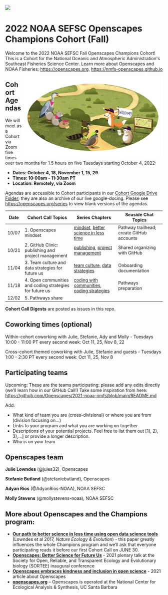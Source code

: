 <a align="left" href="https://github.com/nmfs-openscapes/2022-noaa-sefsc-fall/"><img src="https://github.githubassets.com/images/modules/logos_page/GitHub-Mark.png" width="35px"></a>

# 2022 NOAA SEFSC Openscapes Champions Cohort (Fall)

Welcome to the 2022 NOAA SEFSC Fall Openscapes Champions Cohort! This is a Cohort for the National Oceanic and Atmospheric Administration's Southeast Fisheries Science Center. Learn more about Openscapes and NOAA Fisheries: <https://openscapes.org>, <https://nmfs-openscapes.github.io>

<img align="right" src="horst-champions-trailhead.png" width="450">  

## Cohort Agendas

We will meet as a Cohort via Zoom five times over two months for 1.5 hours on five Tuesdays starting October 4, 2022:

- **Dates: October 4, 18, November 1, 15, 29** 
- **Times: 10:00am - 11:30am PT**
- **Location: Remotely, via Zoom**

Agendas are accessible to Cohort participants in our [Cohort Google Drive Folder](https://drive.google.com/drive/folders/1mmkaqCNVmA21Pw6IP4PtN5kLFGAuAyjP); they are also an archive of our live google-docing. Please see <https://openscapes.org/series> to view blank versions of the agendas. 

Date | Cohort Call Topics          | Series Chapters |      Seaside Chat Topics
----| ------------------|----------------------|--------------------------------
10/07 | 1. Openscapes mindset | [mindset](https://openscapes.github.io/series/mindset), [better science in less time](https://openscapes.github.io/series/better-science.html) | Pathway trailhead; create GitHub accounts 
10/21 | 2. GitHub Clinic: publishing and project management <br> | [publishing](https://openscapes.github.io/series/github-pub), [project management](https://openscapes.github.io/series/github-issues) | Shared organizing with GitHub
11/04 | 3. Team culture and data strategies for future us | [team culture](https://openscapes.github.io/series/team-culture), [data strategies](https://openscapes.github.io/series/data-strategies) | Onboarding documentation 
11/18 | 4. Open communities and coding strategies for future us | [coding with communities](https://openscapes.github.io/series/communities), [coding strategies](https://openscapes.github.io/series/coding-strategies) | Pathways preparation
12/02 | 5. Pathways share |  | 

**Cohort Call Digests** are posted as issues in this repo.


## Coworking times (optional)

Within-cohort coworking with Julie, Stefanie, Ady and Molly - Tuesdays 10:00 - 11:00 PT every second week: Oct 11, 25, Nov 8, 22

Cross-cohort themed coworking with Julie, Stefanie and guests - Tuesdays 1:00 - 2:30 PT every second week: Oct 11, 25, Nov 8


## Participating teams

Upcoming: These are the teams participating: please add any edits directly (we'll learn how in our GitHub Call!) Take some inspiration from here: https://github.com/Openscapes/2021-noaa-nmfs/blob/main/README.md

Add:
 - What kind of team you are (cross-divisional) or where you are from (division focusing on...)
 - Links to your program and what you are working on together
 - Descriptions of your potential projects. Feel free to list them out [1), 2), 3),...] or provide a longer description.
 - Who is on your team


## Openscapes team

**Julie Lowndes** (@jules32), Openscapes 

**Stefanie Butland** (@stefaniebutland), Openscapes

**Adyan Rios** (@AdyanRios-NOAA), NOAA SEFSC

**Molly Stevens** (@mollystevens-noaa), NOAA SEFSC



## More about Openscapes and the Champions program:

* **[Our path to better science in less time using open data science tools](https://www.nature.com/articles/s41559-017-0160)** (Lowndes et al 2017, _Nature Ecology & Evolution_) - this paper greatly influences the whole Champions program and we’ll ask that everyone participating reads it before our first Cohort Call on JUNE 30. 
* **[Openscapes: Better Science for Future Us](https://docs.google.com/presentation/d/1HGw4P095-lblHiGQHXYidHiVysjrPxuojxTxKtE13vk/edit#slide=id.ge2b7c2f974_0_2017)** - 2021 plenary talk at the Society for Open, Reliable, and Transparent Ecology and Evolutionary biology (SORTEE) inaugural conference 
* **[Openscapes embraces kindness and inclusion in open science](https://sparcopen.org/impact-story/openscapes-embraces-kindness-and-inclusion-of-open-science/)** - 2021 article about Openscapes
* **[openscapes.org](https://openscapes.org/)** – Openscapes is operated at the National Center for Ecological Analysis & Synthesis, UC Santa Barbara
